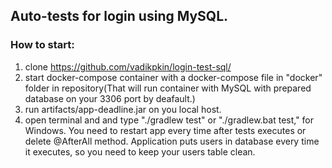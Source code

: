 ## Auto-tests for login using MySQL.
### How to start:

1. clone https://github.com/vadikpkin/login-test-sql/
2. start docker-compose container with a docker-compose file in "docker" folder in repository(That will run container with MySQL with prepared database on your 3306 port by deafault.)
3. run artifacts/app-deadline.jar on you local host.
4. open terminal and and type "./gradlew test" or "./gradlew.bat test," for Windows. You need to restart app every time after tests executes or delete @AfterAll method. Application puts users in database every time it executes, so you need to keep your users table clean.
  
